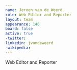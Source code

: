 ```yaml
---
name: Jeroen van de Weerd
role: Web Editor and Reporter
layout: team
appearance: 140
board: false
active: true
-twitter: 
linkedin: jvandeweerd
-wikipedia: 
---
```

Web Editor and Reporter